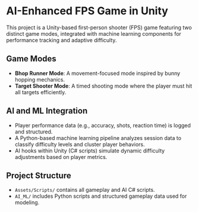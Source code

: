 # AI-Enhanced FPS Game in Unity

This project is a Unity-based first-person shooter (FPS) game featuring two distinct game modes, integrated with machine learning components for performance tracking and adaptive difficulty.

## Game Modes

- **Bhop Runner Mode**: A movement-focused mode inspired by bunny hopping mechanics.
- **Target Shooter Mode**: A timed shooting mode where the player must hit all targets efficiently.

## AI and ML Integration

- Player performance data (e.g., accuracy, shots, reaction time) is logged and structured.
- A Python-based machine learning pipeline analyzes session data to classify difficulty levels and cluster player behaviors.
- AI hooks within Unity (C# scripts) simulate dynamic difficulty adjustments based on player metrics.

## Project Structure

- `Assets/Scripts/` contains all gameplay and AI C# scripts.
- `AI_ML/` includes Python scripts and structured gameplay data used for modeling.